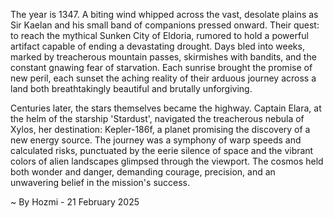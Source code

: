 
The year is 1347.  A biting wind whipped across the vast, desolate plains as Sir Kaelan and his small band of companions pressed onward. Their quest: to reach the mythical Sunken City of Eldoria, rumored to hold a powerful artifact capable of ending a devastating drought.  Days bled into weeks, marked by treacherous mountain passes, skirmishes with bandits, and the constant gnawing fear of starvation.  Each sunrise brought the promise of new peril, each sunset the aching reality of their arduous journey across a land both breathtakingly beautiful and brutally unforgiving.

Centuries later, the stars themselves became the highway.  Captain Elara, at the helm of the starship 'Stardust', navigated the treacherous nebula of Xylos, her destination: Kepler-186f, a planet promising the discovery of a new energy source.  The journey was a symphony of warp speeds and calculated risks, punctuated by the eerie silence of space and the vibrant colors of alien landscapes glimpsed through the viewport.  The cosmos held both wonder and danger, demanding courage, precision, and an unwavering belief in the mission's success.

~ By Hozmi - 21 February 2025

